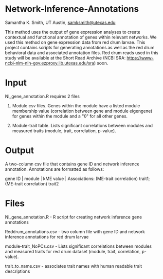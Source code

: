 # Network-Inference-Annotations
Samantha K. Smith, UT Austin, samksmith@utexas.edu

This method uses the output of gene expression analyses to create contextual and functional annotation of genes within relevant networks. We used this method on gene expression data from red drum larvae. This project contains scripts for generating annotations as well as the red drum behavioral data and associated annotation files. Red drum reads used in this study will be available at the Short Read Archive (NCBI SRA: https://www-ncbi-nlm-nih-gov.ezproxy.lib.utexas.edu/sra) soon.

# Input
NI_gene_annotation.R requires 2 files
1. Module csv files. Genes within the module have a listed module membership value (correlation between gene and module eigengene) for genes within the module and a "0" for all other genes.

2. Module-trait table. Lists significant correlations between modules and measured traits (module, trait, correlation, p-value).

# Output
A two-column csv file that contains gene ID and network inference annotation. Annotations are formatted as follows: 

   gene ID | module | kME value | Associations: (ME-trait correlation) trait1; (ME-trait correlation) trait2 

# Files
NI_gene_annotation.R - R script for creating network inference gene annotations

Reddrum_annotations.csv - two column file with gene ID and network inference annotations for red drum larvae

module-trait_NoPCs.csv - Lists significant correlations between modules and measured traits for red drum dataset (module, trait, correlation, p-value).

trait_to_name.csv - associates trait names with human readable trait descriptions

